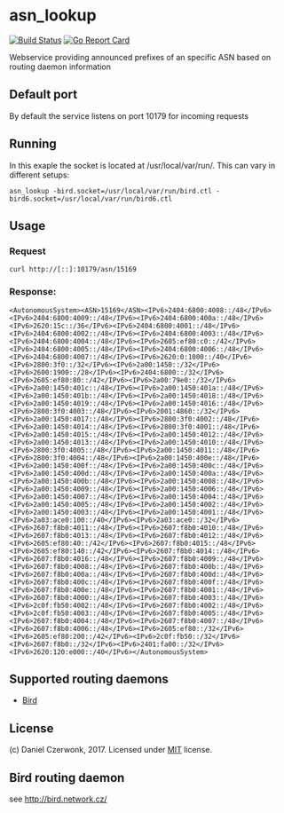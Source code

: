 # asn_lookup
[![Build Status](https://travis-ci.org/czerwonk/asn_lookup.svg)][travis]
[![Go Report Card](https://goreportcard.com/badge/github.com/czerwonk/asn_lookup)][goreportcard]

Webservice providing announced prefixes of an specific ASN based on routing daemon information

## Default port
By default the service listens on port 10179 for incoming requests

## Running
In this exaple the socket is located at /usr/local/var/run/. This can vary in different setups:
```
asn_lookup -bird.socket=/usr/local/var/run/bird.ctl -bird6.socket=/usr/local/var/run/bird6.ctl
```

## Usage
### Request
```
curl http://[::]:10179/asn/15169
```

### Response:
```
<AutonomousSystem><ASN>15169</ASN><IPv6>2404:6800:4008::/48</IPv6><IPv6>2404:6800:4009::/48</IPv6><IPv6>2404:6800:400a::/48</IPv6><IPv6>2620:15c::/36</IPv6><IPv6>2404:6800:4001::/48</IPv6><IPv6>2404:6800:4002::/48</IPv6><IPv6>2404:6800:4003::/48</IPv6><IPv6>2404:6800:4004::/48</IPv6><IPv6>2605:ef80:c0::/42</IPv6><IPv6>2404:6800:4005::/48</IPv6><IPv6>2404:6800:4006::/48</IPv6><IPv6>2404:6800:4007::/48</IPv6><IPv6>2620:0:1000::/40</IPv6><IPv6>2800:3f0::/32</IPv6><IPv6>2a00:1450::/32</IPv6><IPv6>2600:1900::/28</IPv6><IPv6>2404:6800::/32</IPv6><IPv6>2605:ef80:80::/42</IPv6><IPv6>2a00:79e0::/32</IPv6><IPv6>2a00:1450:401c::/48</IPv6><IPv6>2a00:1450:401a::/48</IPv6><IPv6>2a00:1450:401b::/48</IPv6><IPv6>2a00:1450:4018::/48</IPv6><IPv6>2a00:1450:4019::/48</IPv6><IPv6>2a00:1450:4016::/48</IPv6><IPv6>2800:3f0:4003::/48</IPv6><IPv6>2001:4860::/32</IPv6><IPv6>2a00:1450:4017::/48</IPv6><IPv6>2800:3f0:4002::/48</IPv6><IPv6>2a00:1450:4014::/48</IPv6><IPv6>2800:3f0:4001::/48</IPv6><IPv6>2a00:1450:4015::/48</IPv6><IPv6>2a00:1450:4012::/48</IPv6><IPv6>2a00:1450:4013::/48</IPv6><IPv6>2a00:1450:4010::/48</IPv6><IPv6>2800:3f0:4005::/48</IPv6><IPv6>2a00:1450:4011::/48</IPv6><IPv6>2800:3f0:4004::/48</IPv6><IPv6>2a00:1450:400e::/48</IPv6><IPv6>2a00:1450:400f::/48</IPv6><IPv6>2a00:1450:400c::/48</IPv6><IPv6>2a00:1450:400d::/48</IPv6><IPv6>2a00:1450:400a::/48</IPv6><IPv6>2a00:1450:400b::/48</IPv6><IPv6>2a00:1450:4008::/48</IPv6><IPv6>2a00:1450:4009::/48</IPv6><IPv6>2a00:1450:4006::/48</IPv6><IPv6>2a00:1450:4007::/48</IPv6><IPv6>2a00:1450:4004::/48</IPv6><IPv6>2a00:1450:4005::/48</IPv6><IPv6>2a00:1450:4002::/48</IPv6><IPv6>2a00:1450:4003::/48</IPv6><IPv6>2a00:1450:4001::/48</IPv6><IPv6>2a03:ace0:100::/40</IPv6><IPv6>2a03:ace0::/32</IPv6><IPv6>2607:f8b0:4011::/48</IPv6><IPv6>2607:f8b0:4010::/48</IPv6><IPv6>2607:f8b0:4013::/48</IPv6><IPv6>2607:f8b0:4012::/48</IPv6><IPv6>2605:ef80:40::/42</IPv6><IPv6>2607:f8b0:4015::/48</IPv6><IPv6>2605:ef80:140::/42</IPv6><IPv6>2607:f8b0:4014::/48</IPv6><IPv6>2607:f8b0:4016::/48</IPv6><IPv6>2607:f8b0:4009::/48</IPv6><IPv6>2607:f8b0:4008::/48</IPv6><IPv6>2607:f8b0:400b::/48</IPv6><IPv6>2607:f8b0:400a::/48</IPv6><IPv6>2607:f8b0:400d::/48</IPv6><IPv6>2607:f8b0:400c::/48</IPv6><IPv6>2607:f8b0:400f::/48</IPv6><IPv6>2607:f8b0:400e::/48</IPv6><IPv6>2607:f8b0:4001::/48</IPv6><IPv6>2607:f8b0:4000::/48</IPv6><IPv6>2607:f8b0:4003::/48</IPv6><IPv6>2c0f:fb50:4002::/48</IPv6><IPv6>2607:f8b0:4002::/48</IPv6><IPv6>2c0f:fb50:4003::/48</IPv6><IPv6>2607:f8b0:4005::/48</IPv6><IPv6>2607:f8b0:4004::/48</IPv6><IPv6>2607:f8b0:4007::/48</IPv6><IPv6>2607:f8b0:4006::/48</IPv6><IPv6>2605:ef80::/32</IPv6><IPv6>2605:ef80:200::/42</IPv6><IPv6>2c0f:fb50::/32</IPv6><IPv6>2607:f8b0::/32</IPv6><IPv6>2401:fa00::/32</IPv6><IPv6>2620:120:e000::/40</IPv6></AutonomousSystem>
```

## Supported routing daemons
* [Bird](http://bird.network.cz/)

## License
(c) Daniel Czerwonk, 2017. Licensed under [MIT](LICENSE) license.

## Bird routing daemon
see http://bird.network.cz/

[travis]: https://travis-ci.org/czerwonk/asn_lookup
[goreportcard]: https://goreportcard.com/report/github.com/czerwonk/asn_lookup

